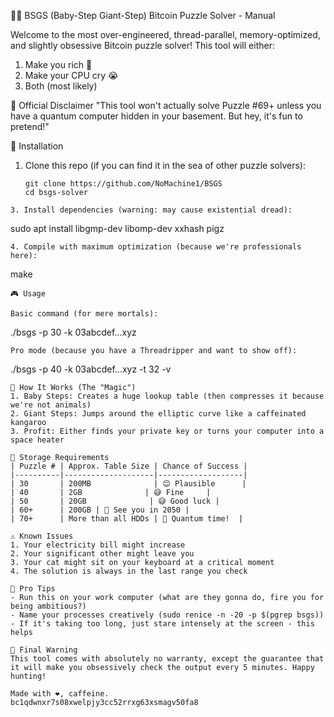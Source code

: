 
🕵️‍♂️ BSGS (Baby-Step Giant-Step) Bitcoin Puzzle Solver - Manual

Welcome to the most over-engineered, thread-parallel, memory-optimized, and slightly obsessive Bitcoin puzzle solver! This tool will either:
1) Make you rich 🤑
2) Make your CPU cry 😭
3) Both (most likely)

📜 Official Disclaimer
"This tool won't actually solve Puzzle #69+ unless you have a quantum computer hidden in your basement. But hey, it's fun to pretend!"

🚀 Installation

1. Clone this repo (if you can find it in the sea of other puzzle solvers):
   ```
   git clone https://github.com/NoMachine1/BSGS
   cd bsgs-solver
  ```
3. Install dependencies (warning: may cause existential dread):
   ```
   sudo apt install libgmp-dev libomp-dev xxhash pigz
   ```
4. Compile with maximum optimization (because we're professionals here):
   ```
   make
   ```
🎮 Usage

Basic command (for mere mortals):
 ```
./bsgs -p 30 -k 03abcdef...xyz
```
Pro mode (because you have a Threadripper and want to show off):
 ```
./bsgs -p 40 -k 03abcdef...xyz -t 32 -v
```
🧠 How It Works (The "Magic")
1. Baby Steps: Creates a huge lookup table (then compresses it because we're not animals)
2. Giant Steps: Jumps around the elliptic curve like a caffeinated kangaroo
3. Profit: Either finds your private key or turns your computer into a space heater

💾 Storage Requirements
| Puzzle # | Approx. Table Size | Chance of Success |
|----------|--------------------|-------------------|
| 30       | 200MB              | 😊 Plausible      |
| 40       | 2GB              | 😅 Fine     |
| 50       | 20GB              | 😅 Good luck |
| 60+      | 200GB | 🤣 See you in 2050 |
| 70+      | More than all HDDs | 🚀 Quantum time!  |

⚠️ Known Issues
1. Your electricity bill might increase
2. Your significant other might leave you
3. Your cat might sit on your keyboard at a critical moment
4. The solution is always in the last range you check

🎉 Pro Tips
- Run this on your work computer (what are they gonna do, fire you for being ambitious?)
- Name your processes creatively (sudo renice -n -20 -p $(pgrep bsgs))
- If it's taking too long, just stare intensely at the screen - this helps

📜 Final Warning
This tool comes with absolutely no warranty, except the guarantee that it will make you obsessively check the output every 5 minutes. Happy hunting!

Made with ❤️, caffeine.
bc1qdwnxr7s08xwelpjy3cc52rrxg63xsmagv50fa8
